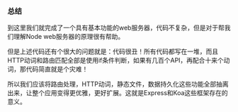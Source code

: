 ### 总结
到这里我们就完成了一个具有基本功能的web服务器，代码不复杂，但是对于帮我们理解Node web服务器的原理很有帮助。


但是上述代码还有个很大的问题就是：代码很丑！所有代码都写在一堆，而且HTTP动词和路由匹配全部是使用if条件判断，如果有几百个API，再配合十来个动词，那代码简直就是个灾难！

所以我们应该将路由处理，HTTP动词，静态文件，数据持久化这些功能全部抽离出来，让整个应用变得更优雅，更好扩展。这就是Express和Koa这些框架存在的意义。

